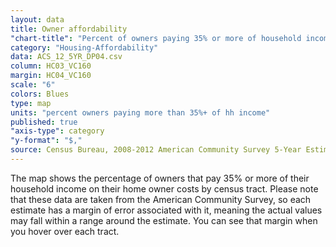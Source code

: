 ```yaml
---
layout: data
title: Owner affordability
"chart-title": "Percent of owners paying 35% or more of household income on owner costs"
category: "Housing-Affordability"
data: ACS_12_5YR_DP04.csv
column: HC03_VC160
margin: HC04_VC160
scale: "6"
colors: Blues
type: map
units: "percent owners paying more than 35%+ of hh income"
published: true
"axis-type": category
"y-format": "$,"
source: Census Bureau, 2008-2012 American Community Survey 5-Year Estimates. Selected Housing Characteristics.
---
```


The map shows the percentage of owners that pay 35% or more of their household income on their home owner costs by census tract. Please note that these data are taken from the American Community Survey, so each estimate has a margin of error associated with it, meaning the actual values may fall within a range around the estimate. You can see that margin when you hover over each tract.